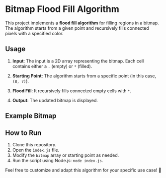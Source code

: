 # Bitmap Flood Fill Algorithm

This project implements a **flood fill algorithm** for filling regions in a bitmap. The algorithm starts from a given point and recursively fills connected pixels with a specified color.

## Usage

1. **Input**: The input is a 2D array representing the bitmap. Each cell contains either a `.` (empty) or `*` (filled).

2. **Starting Point**: The algorithm starts from a specific point (in this case, `(8, 7)`).

3. **Flood Fill**: It recursively fills connected empty cells with `*`.

4. **Output**: The updated bitmap is displayed.

## Example Bitmap

## How to Run

1. Clone this repository.
2. Open the `index.js` file.
3. Modify the `bitmap` array or starting point as needed.
4. Run the script using Node.js: `node index.js`.

Feel free to customize and adapt this algorithm for your specific use case! 🚀
